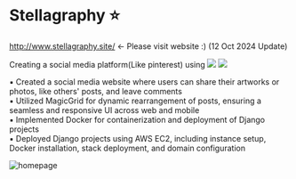 ﻿# Stellagraphy ⭐
http://www.stellagraphy.site/   <- Please visit website :)   (12 Oct 2024 Update)
 
Creating a social media platform(Like pinterest) using 
<img src="https://img.shields.io/badge/Django-092E20?style=for-the-badge&logo=Django&logoColor=white"> <img src="https://img.shields.io/badge/Docker-2496ED?style=for-the-badge&logo=Docker&logoColor=white">


▪  Created a social media website where users can share their artworks or photos, like others' posts, and leave comments <br/>
▪  Utilized MagicGrid for dynamic rearrangement of posts, ensuring a seamless and responsive UI across web and mobile <br/>
▪  Implemented Docker for containerization and deployment of Django projects <br/>
▪  Deployed Django projects using AWS EC2, including instance setup, Docker installation, stack deployment, and domain configuration <br/>

![homepage](https://github.com/user-attachments/assets/445fdf49-d4e7-43bc-8f0b-00ac12b30dc1)
